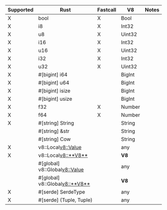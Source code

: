 | Supported | Rust                             | Fastcall | V8     | Notes |
| --------- | -------------------------------- | -------- | ------ | ----- |
| X         | bool                             | X        | Bool   |       |
| X         | i8                               | X        | Int32  |       |
| X         | u8                               | X        | Uint32 |       |
| X         | i16                              | X        | Int32  |       |
| X         | u16                              | X        | Uint32 |       |
| X         | i32                              | X        | Int32  |       |
| X         | u32                              | X        | Uint32 |       |
| X         | #[bigint] i64                    |          | BigInt |       |
| X         | #[bigint] u64                    |          | BigInt |       |
| X         | #[bigint] isize                  |          | BigInt |       |
| X         | #[bigint] usize                  |          | BigInt |       |
| X         | f32                              | X        | Number |       |
| X         | f64                              | X        | Number |       |
| X         | #[string] String                 |          | String |       |
|           | #[string] &str                   |          | String |       |
|           | #[string] Cow<str>               |          | String |       |
| X         | v8::Local<v8::Value>             |          | any    |       |
| X         | v8::Local<v8::**V8**>            |          | **V8** |       |
|           | #[global] v8::Global<v8::Value>  |          | any    |       |
|           | #[global] v8::Global<v8::**V8**> |          | **V8** |       |
| X         | #[serde] SerdeType               |          | any    |       |
| X         | #[serde] (Tuple, Tuple)          |          | any    |       |
